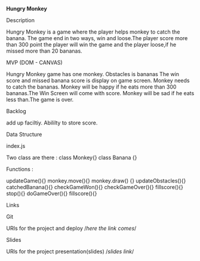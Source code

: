 **Hungry Monkey**

Description

Hungry Monkey is a game where the player helps monkey to catch the banana.
The game end in two ways, win and loose.The player score more than 300 point the player will win the game and the player loose,if he missed more than 20 bananas. 

MVP (DOM - CANVAS)

Hungry Monkey game has one monkey.
Obstacles is bananas
The win score and missed banana score is display on game screen.
Monkey needs to catch the bananas.
Monkey will be happy if he eats more than 300 bananas.The Win Screen will come with score.
Monkey will be sad if he eats less than.The game is over.

Backlog

add up faciltiy.
Abililty to store score.

Data Structure

index.js

Two class are there :
class Monkey{}
class Banana {}

Functions :

updateGame(){}
monkey.move(){}
monkey.draw() {}
updateObstacles(){}
catchedBanana(){}
checkGameWon(){}
checkGameOver(){}
fillscore(){}
stop(){}
doGameOver(){}
fillscore(){}


Links 

Git

URIs for the project and deploy /*here the link comes*/

Slides 

URls for the project presentation(slides) /*slides link*/


